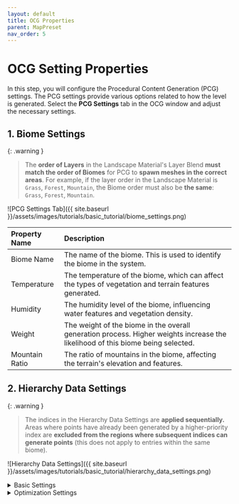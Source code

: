 ```yaml
---
layout: default
title: OCG Properties
parent: MapPreset
nav_order: 5
---
```


# OCG Setting Properties

In this step, you will configure the Procedural Content Generation (PCG) settings. The PCG settings provide various options related to how the level is generated. Select the **PCG Settings** tab in the OCG window and adjust the necessary settings.

## 1. Biome Settings

{: .warning }
> The **order of Layers** in the Landscape Material's Layer Blend **must match the order of Biomes** for PCG to **spawn meshes in the correct areas**.
> For example, if the layer order in the Landscape Material is `Grass`, `Forest`, `Mountain`, the Biome order must also be **the same**: `Grass`, `Forest`, `Mountain`.

![PCG Settings Tab]({{ site.baseurl }}/assets/images/tutorials/basic_tutorial/biome_settings.png)

| Property Name  | Description                                                                                                                     |
| :------------- | :------------------------------------------------------------------------------------------------------------------------------ |
| Biome Name     | The name of the biome. This is used to identify the biome in the system.                                                        |
| Temperature    | The temperature of the biome, which can affect the types of vegetation and terrain features generated.                          |
| Humidity       | The humidity level of the biome, influencing water features and vegetation density.                                             |
| Weight         | The weight of the biome in the overall generation process. Higher weights increase the likelihood of this biome being selected. |
| Mountain Ratio | The ratio of mountains in the biome, affecting the terrain's elevation and features.                                            |

## 2. Hierarchy Data Settings

{: .warning }
> The indices in the Hierarchy Data Settings are **applied sequentially.**
> Areas where points have already been generated by a higher-priority index are **excluded from the regions where subsequent indices can generate points** (this does not apply to entries within the same biome).

![Hierarchy Data Settings]({{ site.baseurl }}/assets/images/tutorials/basic_tutorial/hierarchy_data_settings.png)

<details markdown="1">
  <summary>Basic Settings</summary>

| Property Name                 | Description                                                                                                                                                                                                                                     |
| :---------------------------- | :---------------------------------------------------------------------------------------------------------------------------------------------------------------------------------------------------------------------------------------------- |
| Biome Name                    | The name of the biome. This is used to identify the biome in the system.                                                                                                                                                                        |
| Selected Landscape Layer Name | The name of the selected Landscape Layer. The biome will be applied to this layer. <br> If it shows `None`, the Biome Name may be incorrect, or the Landscape Material has not been set.                                                        |
| Seed                          | Sets the random seed. <br> This value determines the randomness when the biome's meshes are spawned. <br> Using the same seed will produce the same results.                                                                                    |
| Blending Ratio                | The blending ratio of the biome. This value determines how smoothly the boundary between biomes is blended. <br> A value of 0.0 results in a sharp boundary, while 1.0 is fully blended.                                                        |
| Points Per Square Meter       | Determines the density of points for spawning meshes in the biome. <br> This value controls how finely the biome's meshes are spawned. <br> For example, a value of 10 generates 10 points per square meter.                                    |
| Looseness                     | Determines the looseness of the points where the biome's meshes are spawned.                                                                                                                                                                    |
| Point Extents                 | Determines the size of the area where meshes will be spawned. <br> This value affects the calculation of the number of points and defines the spawning area size. <br> For example, 100 means meshes will spawn in a 100x100 square meter area. |
| Point Steepness               | Determines how far apart points will be from each other when spawned. <br> A higher value results in meshes being spawned further apart.                                                                                                        |
| Slope Limits                  | Determines the range of slopes on which meshes can be spawned. <br> For example, if Min Angle is 0° and Max Angle is 45°, meshes will only spawn on slopes between 0° and 45°.                                                                  |
| Transform Point               | Determines the transform of the point. <br> This value controls the position, rotation, and scale of the mesh when it is spawned.                                                                                                               |
| Pruning Overlapped Points     | Determines whether to remove overlapped points.                                                                                                                                                                                                 |
| Meshes                        | Selects the meshes to spawn. <br> This determines which meshes will be used when the biome's meshes are spawned. <br> You can select multiple meshes, and one will be chosen randomly.                                                          |
| Point Debug Color             | Sets the debug color for the points. <br> This value determines the debug color when points are spawned, allowing you to visually confirm their locations.                                                                                      |

</details>

<details markdown="1">
  <summary>Optimization Settings</summary>

| Property Name                  | Description                                                                                                                                                                                                                                                                   |
| :----------------------------- | :---------------------------------------------------------------------------------------------------------------------------------------------------------------------------------------------------------------------------------------------------------------------------- |
| WPO Disable Distance           | Determines the distance at which to disable World Position Offset (WPO). <br> Meshes beyond this distance will not have WPO applied. <br> For example, a value of 1000 means WPO is disabled for meshes more than 1000 meters away.                                           |
| Start Cull Distance            | Sets the distance at which culling begins.                                                                                                                                                                                                                                    |
| End Cull Distance              | Sets the distance at which culling ends. <br> This determines how far away a spawned mesh must be before it is culled (not rendered). <br> For example, with a Start Cull Distance of 1000 and an End Cull Distance of 2000, meshes will become invisible beyond 1000 meters. |
| Affect Distance Field Lighting | Determines whether the mesh affects Distance Field Lighting. <br> Enabling this allows the mesh to contribute to Distance Field Lighting. <br> This can impact performance, so it is recommended to enable it only when necessary.                                            |
| Execute on GPU                 | Determines whether to execute the generation on the GPU. <br> If enabled, meshes will be generated on the GPU.                                                                                                                                                                |

</details>
